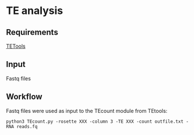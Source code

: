 # TE analysis

## Requirements
[TETools](https://github.com/l-modolo/TEtools)

## Input
Fastq files

## Workflow

Fastq files were used as input to the TEcount module from TEtools:

```
python3 TEcount.py -rosette XXX -column 3 -TE XXX -count outfile.txt -RNA reads.fq
```
